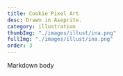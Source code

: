 ```yaml
---
title: Cookie Pixel Art
desc: Drawn in Aseprite.
category: illustration
thumbImg: "./images/illust/ina.png"
fullImg: "./images/illust/ina.png"
order: 3
---
```

Markdown body